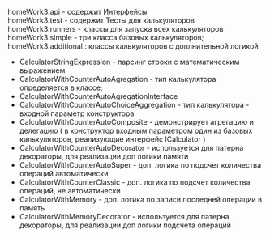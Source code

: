 homeWork3.api - содержит Интерфейсы <br>
homeWork3.test - содержит Тесты для калькуляторов<br>
homeWork3.runners - классы для запуска всех калькуляторов<br>
homeWork3.simple - три класса базовых калькуляторов; <br>
homeWork3.additional : классы калькуляторов с доплнительной логикой <br>
 - CalculatorStringExpression  - парсинг строки с математическим выражением<br>
 - CalculatorWithCounterAutoAgregation -  тип калькулятора определяется в классе;<br>
 - CalculatorWithCounterAutoAgregationInterface<br>
 - CalculatorWithCounterAutoChoiceAggregation - тип калькулятора -  входной параметр конструктора <br>
 - CalculatorWithCounterAutoComposite - демонстрирует агрегацию и делегацию ( в конструктор входным параметром один из базовых калькуляторов,  реализующие интерфейс ICalculator )<br>
 - CalculatorWithCounterAutoDecorator - используется для патерна декораторы, для реализации доп логики памяти<br>
 - CalculatorWithCounterAutoSuper  - доп. логика по подсчет количества операций автоматически<br>
 - CalculatorWithCounterClassic - доп. логика по подсчет количества операций, не автоматически<br>
 - CalculatorWithMemory - доп. логика по записи последней операции в память<br>
 - CalculatorWithMemoryDecorator - используется для патерна декораторы, для реализации доп логики подсчета операций<br>

